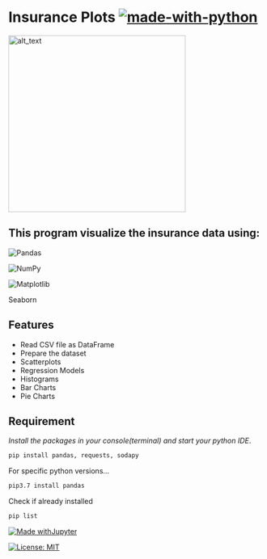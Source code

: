 # Insurance Plots [![made-with-python](https://img.shields.io/badge/Made%20with-Python-1f425f.svg)](https://www.python.org/)
[<img alt="alt_text" width="350px" src="https://user-images.githubusercontent.com/108591389/200417011-f18f7b02-c8e4-4247-9838-30b0636375c2.png" />](https://www.kaggle.com/datasets/teertha/ushealthinsurancedataset)
## This program visualize the insurance data using:
![Pandas](https://img.shields.io/badge/pandas-%23150458.svg?style=for-the-badge&logo=pandas&logoColor=white)

![NumPy](https://img.shields.io/badge/numpy-%23013243.svg?style=for-the-badge&logo=numpy&logoColor=white)

![Matplotlib](https://img.shields.io/badge/Matplotlib-%23ffffff.svg?style=for-the-badge&logo=Matplotlib&logoColor=black)

Seaborn

## Features

- Read CSV file as DataFrame
- Prepare the dataset
- Scatterplots
- Regression Models
- Histograms
- Bar Charts
- Pie Charts

## Requirement
*Install the packages in your console(terminal) and start your python IDE*.
```sh
pip install pandas, requests, sodapy
```

For specific python versions...

```sh
pip3.7 install pandas
```
Check if already installed
```sh
pip list
```

[![Made withJupyter](https://img.shields.io/badge/Made%20with-Jupyter-orange?style=for-the-badge&logo=Jupyter)](https://jupyter.org/try)

[![License: MIT](https://img.shields.io/badge/License-MIT-yellow.svg)](https://opensource.org/licenses/MIT)

